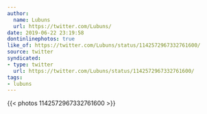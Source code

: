 ```yaml
---
author:
  name: Lubuns
  url: https://twitter.com/Lubuns/
date: 2019-06-22 23:19:58
dontinlinephotos: true
like_of: https://twitter.com/Lubuns/status/1142572967332761600/
source: twitter
syndicated:
- type: twitter
  url: https://twitter.com/Lubuns/status/1142572967332761600/
tags:
- lubuns
---
```


{{< photos 1142572967332761600 >}}